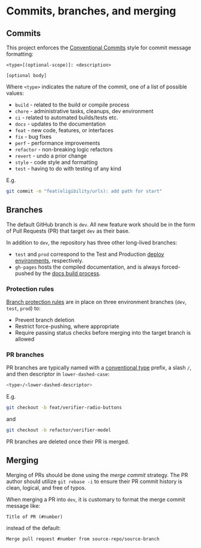 # Commits, branches, and merging

## Commits

This project enforces the [Conventional Commits][conventional-commits] style for commit message formatting:

```
<type>[(optional-scope)]: <description>

[optional body]
```

Where `<type>` indicates the nature of the commit, one of a list of possible values:

* `build` - related to the build or compile process
* `chore` - administrative tasks, cleanups, dev environment
* `ci` - related to automated builds/tests etc.
* `docs` - updates to the documentation
* `feat` - new code, features, or interfaces
* `fix` - bug fixes
* `perf` - performance improvements
* `refactor` - non-breaking logic refactors
* `revert` - undo a prior change
* `style` - code style and formatting
* `test` - having to do with testing of any kind

E.g.

```bash
git commit -m "feat(eligibility/urls): add path for start"
```

## Branches

The default GitHub branch is `dev`. All new feature work should be in the form of Pull Requests (PR) that target `dev` as their
base.

In addition to `dev`, the repository has three other long-lived branches:

* `test` and `prod` correspond to the Test and Production [deploy environments](../deployment/README.md), respectively.
* `gh-pages` hosts the compiled documentation, and is always forced-pushed by the
[docs build process](../getting-started/documentation.md#deploying).

### Protection rules

[Branch protection rules][gh-branch-protection] are in place on three environment branches (`dev`, `test`, `prod`) to:

* Prevent branch deletion
* Restrict force-pushing, where appropriate
* Require passing status checks before merging into the target branch is allowed

### PR branches

PR branches are typically named with a [conventional type][conventional-commits] prefix, a slash `/`, and then descriptor in `lower-dashed-case`:

```bash
<type>/<lower-dashed-descriptor>
```

E.g.

```bash
git checkout -b feat/verifier-radio-buttons
```

and

```bash
git checkout -b refactor/verifier-model
```

PR branches are deleted once their PR is merged.

## Merging

Merging of PRs should be done using the *merge commit* strategy. The PR author should utilize `git rebase -i` to ensure
their PR commit history is clean, logical, and free of typos.

When merging a PR into `dev`, it is customary to format the merge commit message like:

```console
Title of PR (#number)
```

instead of the default:

```console
Merge pull request #number from source-repo/source-branch
```

[conventional-commits]: https://www.conventionalcommits.org/en/v1.0.0/
[gh-branch-protection]: https://docs.github.com/en/github/administering-a-repository/defining-the-mergeability-of-pull-requests/about-protected-branches
